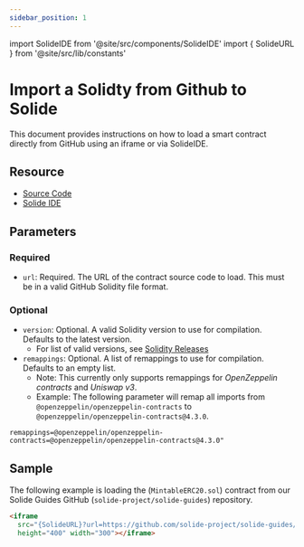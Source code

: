 ```yaml
---
sidebar_position: 1
---
```


import SolideIDE from '@site/src/components/SolideIDE'
import { SolideURL } from '@site/src/lib/constants'

# Import a Solidty from Github to Solide

This document provides instructions on how to load a smart contract directly from GitHub using an iframe or via SolideIDE.

## Resource
- [Source Code](https://github.com/solide-project/solide)
- [Solide IDE](https://solide0x.tech/)

## Parameters

### Required
- `url`: Required. The URL of the contract source code to load. This must be in a valid GitHub Solidity file format.

### Optional
- `version`: Optional. A valid Solidity version to use for compilation. Defaults to the latest version.
  - For list of valid versions, see [Solidity Releases](https://binaries.soliditylang.org/bin/list.json)
- `remappings`: Optional. A list of remappings to use for compilation. Defaults to an empty list.
  - Note: This currently only supports remappings for *OpenZeppelin contracts* and *Uniswap v3*.
  - Example: The following parameter will remap all imports from `@openzeppelin/openzeppelin-contracts` to `@openzeppelin/openzeppelin-contracts@4.3.0`.
``` title="Remapping" showLineNumbers
remappings=@openzeppelin/openzeppelin-contracts=@openzeppelin/openzeppelin-contracts@4.3.0"
```

## Sample

The following example is loading the (`MintableERC20.sol`) contract from our Solide Guides GitHub (`solide-project/solide-guides`) repository.

```html title="MintableERC20.sol" showLineNumbers
<iframe 
  src="{SolideURL}?url=https://github.com/solide-project/solide-guides/blob/master/src/openzeppelin/MintableERC20/MintableERC20.sol"
  height="400" width="300"></iframe>
```
<!-- 
<SolideIDE 
  url={`${SolideURL}?url=https://github.com/solide-project/solide-guides/blob/master/src/openzeppelin/MintableERC20/MintableERC20.sol`}>
</SolideIDE> -->
